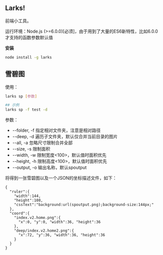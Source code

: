 Larks!
------

前端小工具。

运行环境：Node.js (>=6.0.0)[必须]，由于用到了大量的ES6新特性，比如6.0.0才支持的函数参数默认值

**安装**

``` bash
node install -g larks
```

## 雪碧图 ##

使用：

``` bash
larks sp [参数]

## 示例
larks sp -f test -d
```

参数：

- --folder, -f 指定相对文件夹，注意是相对路径
- --deep, -d 遍历子文件夹，默认仅合并当前目录的图片
- --all, -a 忽略尺寸限制合并全部
- --size, -s 限制面积
- --width, -w 限制宽度<100>，默认值时面积优先
- --height, -h 限制高度<100>，默认值时面积优先
- --output, -o 输出名称，默认spoutput

将得到一张雪碧图以及一个JSON的坐标描述文件，如下：

```
{
  "ruler":{
    "width":144,
    "height":108,
    "cssText":"background:url(spoutput.png);background-size:144px;"
  },
  "coord":{
    "index.v2.home.png":{
      "x":0, "y":0, "width":36, "height":36
    },
    "deep/index.v2.home2.png":{
      "x":72, "y":36, "width":36, "height":36
    }
  }
}
```
